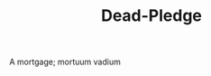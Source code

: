 ---
title: Dead-Pledge
letter: D
permalink: "/definitions/bld-dead-pledge.html"
body: A mortgage; mortuum vadium
published_at: '2018-07-07'
source: Black's Law Dictionary 2nd Ed (1910)
layout: post
---